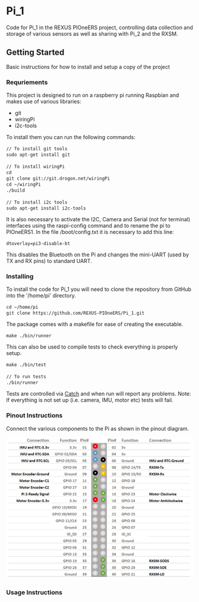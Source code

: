 # Pi_1

Code for Pi_1 in the REXUS PIOneERS project, controlling data collection and storage of various sensors as well as sharing with Pi_2 and the RXSM.

## Getting Started

Basic instructions for how to install and setup a copy of the project

### Requriements

This project is designed to run on a raspberry pi running Raspbian and makes use of various libraries:
* git
* wiringPi
* i2c-tools

To install them you can run the following commands:
```
// To install git tools
sudo apt-get install git

// To install wiringPi
cd
git clone git://git.drogon.net/wiringPi
cd ~/wiringPi
./build

// To install i2c tools
sudo apt-get install i2c-tools
```
It is also necessary to activate the I2C, Camera and Serial (not for terminal) interfaces using the raspi-config command and to rename the pi to PIOneERS1.
In the file /boot/config.txt it is necessary to add this line:
```
dtoverlay=pi3-disable-bt
```
This disables the Bluetooth on the Pi and changes the mini-UART (used by TX and RX pins) to standard UART.

### Installing

To install the code for Pi_1 you will need to clone the repository from GitHub into the '/home/pi' directory.
```
cd ~/home/pi
git clone https://github.com/REXUS-PIOneERS/Pi_1.git
```
The package comes with a makefile for ease of creating the executable.
```
make ./bin/runner
```
This can also be used to compile tests to check everything is properly setup.
```
make ./bin/test

// To run tests
./bin/runner
```
Tests are controlled via [Catch](https://github.com/philsquared/Catch) and when run will report any problems.
Note: If everything is not set up (i.e. camera, IMU, motor etc) tests will fail.

### Pinout Instructions

Connect the various components to the Pi as shown in the pinout diagram.

![Alt text](/img/Pinout.JPG)

### Usage Instructions

